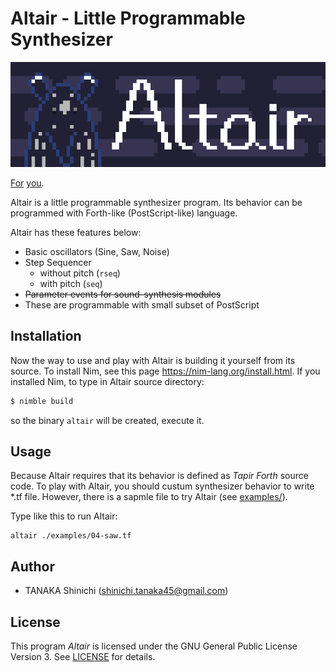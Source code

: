 # Altair - Little Programmable Synthesizer

![Altair Logo](altair-logo.png)

[For](https://twitter.com/tobuzoo7/status/1167349567202836480) [you](https://twitter.com/tobuzoo7/status/1168132005407514625).

Altair is a little programmable synthesizer program.
Its behavior can be programmed with Forth-like (PostScript-like) language.

Altair has these features below:

- Basic oscillators (Sine, Saw, Noise)
- Step Sequencer
  - without pitch (`rseq`)
  - with pitch (`seq`)
- ~~Parameter events for sound-synthesis modules~~
- These are programmable with small subset of PostScript

## Installation

Now the way to use and play with Altair is building it yourself from its source.
To install Nim, see this page <https://nim-lang.org/install.html>.
If you installed Nim, to type in Altair source directory:

```sh
$ nimble build
```

so the binary `altair` will be created, execute it.

## Usage

Because Altair requires that its behavior is defined as *Tapir Forth* source code.
To play with Altair, you should custum synthesizer behavior to write *.tf file.
However, there is a sapmle file to try Altair (see [examples/](examples/)).

Type like this to run Altair:

```
altair ./examples/04-saw.tf
```

## Author

- TANAKA Shinichi (<shinichi.tanaka45@gmail.com>)

## License

This program *Altair* is licensed under the GNU General Public License Version 3. See [LICENSE](LICENSE) for details.
